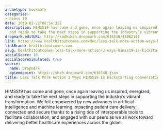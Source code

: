 ```yaml
---
archetype: bookmark
categories:
- himss 19
date: 2019-02-22T08:54:32Z
description: HIMSS19 has come and gone, once again leaving us inspired, energized,
  and ready to take the next steps in supporting the industry’s vibrant transformation.
dropmark.editURL: http://radhikan.dropmark.com/616548/18062147
link: https://www.healthitoutcomes.com/doc/less-talk-more-action-ways-himss-is-kickstarting-conversations-0001
linkBrand: healthitoutcomes.com
slug: healthitoutcomes-less-talk-more-action-3-ways-himss19-is-kickstarting-conversations
socialScore: 10
socialScoreSimulated: true
source:
  name: Dropmark
  apiendpoint: https://shah.dropmark.com/616548.json
title: Less Talk More Action 3 Ways HIMSS19 Is Kickstarting Conversations
---
```

HIMSS19 has come and gone, once again leaving us inspired, energized, and ready to take the next steps in supporting the industry’s vibrant transformation. We felt empowered by new advances in artificial intelligence and machine learning impacting patient care delivery; connected and secure thanks to a rising tide of interoperable tools to facilitate collaboration; and engaged with our peers as we all work toward delivering better healthcare experiences across the globe.

